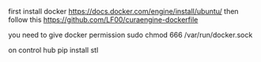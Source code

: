 first install docker
https://docs.docker.com/engine/install/ubuntu/
then follow this
https://github.com/LF00/curaengine-dockerfile

you need to give docker permission
sudo chmod 666 /var/run/docker.sock

on control hub pip install stl
